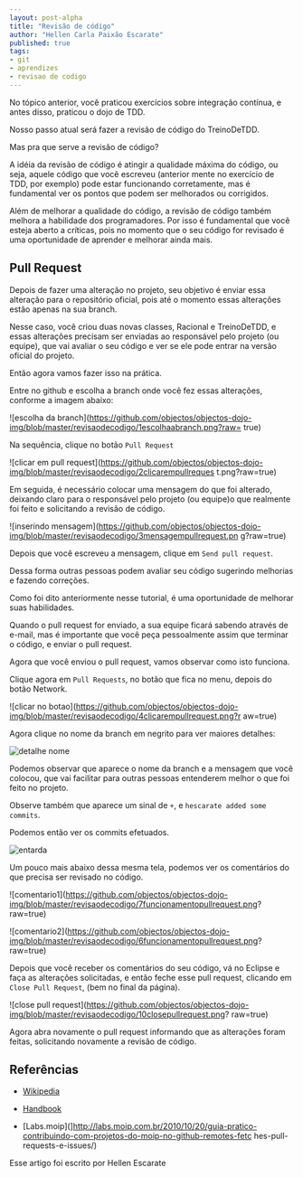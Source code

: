 ```yaml
---
layout: post-alpha
title: "Revisão de código"
author: "Hellen Carla Paixão Escarate"
published: true
tags:
- git
- aprendizes
- revisao de codigo
---
```


No tópico anterior, você praticou exercícios sobre integração contínua, e antes disso, praticou o dojo de TDD. 

Nosso passo atual será fazer a revisão de código do TreinoDeTDD. 

Mas pra que serve a revisão de código?

A idéia da revisão de código é atingir a qualidade máxima do código, ou seja, aquele código que você escreveu (anterior
mente no exercício de TDD, por exemplo) pode estar funcionando corretamente, mas é fundamental ver os pontos que podem 
ser melhorados ou corrigidos.  

Além de melhorar a qualidade do código, a revisão de código também melhora a habilidade dos programadores. Por isso é
fundamental que você esteja aberto a críticas, pois no momento que o seu código for revisado é uma oportunidade de
aprender e melhorar ainda mais. 

## Pull Request

Depois de fazer uma alteração no projeto, seu objetivo é enviar essa alteração para o repositório oficial, pois até o
momento essas alterações estão apenas na sua branch. 

Nesse caso, você criou duas novas classes, Racional e TreinoDeTDD, e essas alterações precisam ser enviadas ao
responsável pelo projeto (ou equipe), que vai avaliar o seu código e ver se ele pode entrar na versão oficial do
projeto. 

Então agora vamos fazer isso na prática. 

Entre no github e escolha a branch onde você fez essas alterações, conforme a imagem abaixo: 

![escolha da branch](https://github.com/objectos/objectos-dojo-img/blob/master/revisaodecodigo/1escolhaabranch.png?raw=
true)

Na sequência, clique no botão `Pull Request`

![clicar em pull request](https://github.com/objectos/objectos-dojo-img/blob/master/revisaodecodigo/2clicarempullreques
t.png?raw=true)

Em seguida, é necessário colocar uma mensagem do que foi alterado, deixando claro para o responsável pelo projeto (ou
equipe)o que realmente foi feito e solicitando a revisão de código.

![inserindo mensagem](https://github.com/objectos/objectos-dojo-img/blob/master/revisaodecodigo/3mensagempullrequest.pn
g?raw=true)

Depois que você escreveu a mensagem, clique em `Send pull request`.

Dessa forma outras pessoas podem avaliar seu código sugerindo melhorias e fazendo correções. 

Como foi dito anteriormente nesse tutorial, é uma oportunidade de melhorar suas habilidades. 

Quando o pull request for enviado, a sua equipe ficará sabendo através de e-mail, mas é importante que você peça
pessoalmente assim que terminar o código, e enviar o pull request. 

Agora que você enviou o pull request, vamos observar como isto funciona.

Clique agora em `Pull Requests`, no botão que fica no menu, depois do botão Network. 

![clicar no botao](https://github.com/objectos/objectos-dojo-img/blob/master/revisaodecodigo/4clicarempullrequest.png?r
aw=true)

Agora clique no nome da branch em negrito para ver maiores detalhes: 

![detalhe nome](https://github.com/objectos/objectos-dojo-img/blob/master/revisaodecodigo/5clicarnonome.png?raw=true)

Podemos observar que aparece o nome da branch e a mensagem que você colocou, que vai facilitar para outras pessoas
entenderem melhor o que foi feito no projeto. 

Observe também que aparece um sinal de `+`, e `hescarate added some commits`. 

Podemos então ver os commits efetuados. 

![entarda](https://github.com/objectos/objectos-dojo-img/blob/master/revisaodecodigo/9openpullrequest.png?raw=true) 

Um pouco mais abaixo dessa mesma tela, podemos ver os comentários do que precisa ser revisado no código.  

![comentario1](https://github.com/objectos/objectos-dojo-img/blob/master/revisaodecodigo/7funcionamentopullrequest.png?
raw=true)

![comentario2](https://github.com/objectos/objectos-dojo-img/blob/master/revisaodecodigo/6funcionamentopullrequest.png?
raw=true)

Depois que você receber os comentários do seu código, vá no Eclipse e faça as alterações solicitadas, e então feche esse
pull request, clicando em `Close Pull Request`, (bem no final da página).

![close pull request](https://github.com/objectos/objectos-dojo-img/blob/master/revisaodecodigo/10closepullrequest.png?
raw=true)

Agora abra novamente o pull request informando que as alterações foram feitas, solicitando novamente a revisão de
código. 

## Referências

* [Wikipedia](http://en.wikipedia.org/wiki/Code_review)

* [Handbook](http://handbook.thoughtbot.com/communication/feature-branch-code-reviews/)

* [Labs.moip](]http://labs.moip.com.br/2010/10/20/guia-pratico-contribuindo-com-projetos-do-moip-no-github-remotes-fetc
hes-pull-requests-e-issues/)

Esse artigo foi escrito por Hellen Escarate
